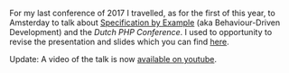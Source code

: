 For my last conference of 2017 I travelled, as for the first of this year, to Amsterday to talk about [Specification by Example][sbe] (aka Behaviour-Driven Development) and the *Dutch PHP Conference*. I used to opportunity to revise the presentation and slides which you can find [here][slides].

Update: A video of the talk is now [available on youtube][video].

[slides]: http://blog.rtens.org/static/res/sbe_presentation_v2.pdf
[sbe]: http://specificationbyexample.com
[video]: https://www.youtube.com/watch?v=XaKSrcuEYUw